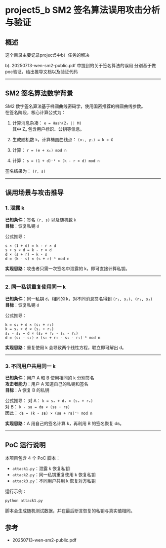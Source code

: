 # project5_b SM2 签名算法误用攻击分析与验证

## 概述
这个目录主要记录project5中b）任务的解决

b). 20250713-wen-sm2-public.pdf 中提到的关于签名算法的误用 分别基于做poc验证，给出推导文档以及验证代码

---

## SM2 签名算法数学背景

SM2 数字签名算法基于椭圆曲线密码学，使用国密推荐的椭圆曲线参数。  
在签名阶段，核心计算公式为：

1. 计算消息杂凑：
   `e = Hash(Zₐ || M)`  
   其中 Zₐ 包含用户标识、公钥等信息。

2. 生成随机数 `k`，计算椭圆曲线点：
   `(x₁, y₁) = k × G`

3. 计算：
   `r = (e + x₁) mod n`

4. 计算：
   `s = (1 + d)⁻¹ × (k - r × d) mod n`

签名结果为：
`(r, s)`

---

## 误用场景与攻击推导

### 1. 泄露 k

**已知条件**：签名 `(r, s)` 以及随机数 `k`  
**目标**：恢复私钥 `d`

公式推导：

```
s × (1 + d) = k - r × d
s + s × d = k - r × d
d × (s + r) = k - s
d = (k - s) × (s + r)⁻¹ mod n
```

**实现思路**：攻击者只需一次签名中泄露的 k，即可直接计算私钥。

---

### 2. 同一私钥重复使用同一 k

**已知条件**：同一私钥 `d`，相同的 k，对不同消息签名得到 `(r₁, s₁)`、`(r₂, s₂)`  
**目标**：恢复私钥 `d`

公式推导：

```
k = s₁ + d × (s₁ + r₁)
k = s₂ + d × (s₂ + r₂)
s₁ - s₂ = d × (s₂ + r₂ - s₁ - r₁)
d = (s₁ - s₂) × (s₂ + r₂ - s₁ - r₁)⁻¹ mod n
```

**实现思路**：重复使用 k 会导致两个线性方程，联立即可解出 d。

---

### 3. 不同用户共用同一 k

**已知条件**：用户 A 和 B 使用相同的 k 分别签名  
**攻击者能力**：用户 A 知道自己的私钥和签名  
**目标**：A 恢复 B 的私钥

公式推导：
对 A：
`k = sₐ + dₐ × (sₐ + rₐ)`  
对 B：
`k - sʙ = dʙ × (sʙ + rʙ)`  
因此：
`dʙ = (k - sʙ) × (sʙ + rʙ)⁻¹ mod n`

**实现思路**：A 用自己的签名计算 k，再利用 B 的签名恢复 dʙ。

---

## PoC 运行说明

本项目包含 4 个 PoC 脚本：
- `attack1.py`：泄露 k 恢复私钥
- `attack2.py`：同一私钥重复使用 k 恢复私钥
- `attack3.py`：不同用户共用 k 恢复对方私钥

运行示例：
```bash
python attack1.py
```

脚本会生成随机测试数据，并在最后断言恢复的私钥与真实值相同。

## 参考

- 20250713-wen-sm2-public.pdf
